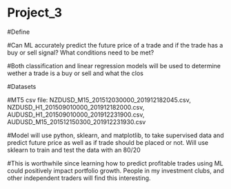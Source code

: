 # Project_3

#Define

#Can ML accurately predict the future price of a trade and if the trade has a buy or sell signal?  What conditions need to be met?

#Both classification and linear regression models will be used to determine wether a trade is a buy or sell and what the clos

#Datasets

#MT5 csv file: NZDUSD_M15_201512030000_201912182045.csv, NZDUSD_H1_201509010000_201912182000.csv, AUDUSD_H1_201509010000_201912231900.csv, AUDUSD_M15_201512150300_201912231930.csv

#Model will use python, sklearn, and matplotlib, to take supervised data and predict future price as well as if trade should be placed or not. Will use sklearn to train and test the data with an 80/20

#This is worthwhile since learning how to predict profitable trades using ML could positively impact portfolio growth. People in my investment clubs, and other independent traders will find this interesting. 
